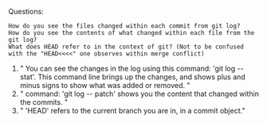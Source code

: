 Questions: 

    How do you see the files changed within each commit from git log?
    How do you see the contents of what changed within each file from the git log?
    What does HEAD refer to in the context of git? (Not to be confused with the "HEAD<<<<" one observes within merge conflict)




1. " You can see the changes in the log using this command: 'git log -- stat'. This command line brings up the changes, and shows plus and minus signs to show what was added or removed. "
2. " command: 'git log -- patch' shows you the content that changed within the commits. "
3. " 'HEAD' refers to the current branch you are in, in a commit object."
